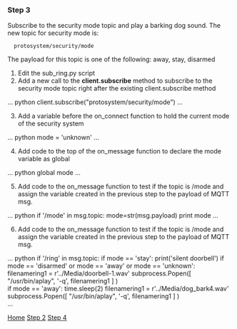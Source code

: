 ### Step 3

Subscribe to the security mode topic and play a barking dog sound.  The new topic for security mode is:
        
      protosystem/security/mode

The payload for this topic is one of the following: away, stay, disarmed 

1. Edit the sub_ring.py script
2. Add a new call to the **client.subscribe** method to subscribe to the security mode topic right after the existing client.subscribe method

... python
client.subscribe("protosystem/security/mode")
...

3. Add a variable before the on_connect function to hold the current mode of the security system

... python
mode = 'unknown'
...

4. Add code to the top of the on_message function to declare the mode variable as global
 
... python
global mode
...
  
5. Add code to the on_message function to test if the topic is /mode and assign the variable created in the previous step to the payload of MQTT msg.  
 
... python
if '/mode' in msg.topic:
	mode=str(msg.payload)
	print mode
...

6. Add code to the on_message function to test if the topic is /mode and assign the variable created in the previous step to the payload of MQTT msg.  

... python
if '/ring' in msg.topic:
	if mode == 'stay':
		print('silent doorbell')
	if mode == 'disarmed' or mode == 'away' or mode == 'unknown':
		filenamering1 = r'../Media/doorbell-1.wav'
		subprocess.Popen([ "/usr/bin/aplay", '-q', filenamering1 ] )	
	if mode == 'away':
		time.sleep(2)
		filenamering1 = r'../Media/dog_bark4.wav'
		subprocess.Popen([ "/usr/bin/aplay", '-q', filenamering1 ] )	
...


[Home](README.md) [Step 2](Step2.md) [Step 4](Step4.md)